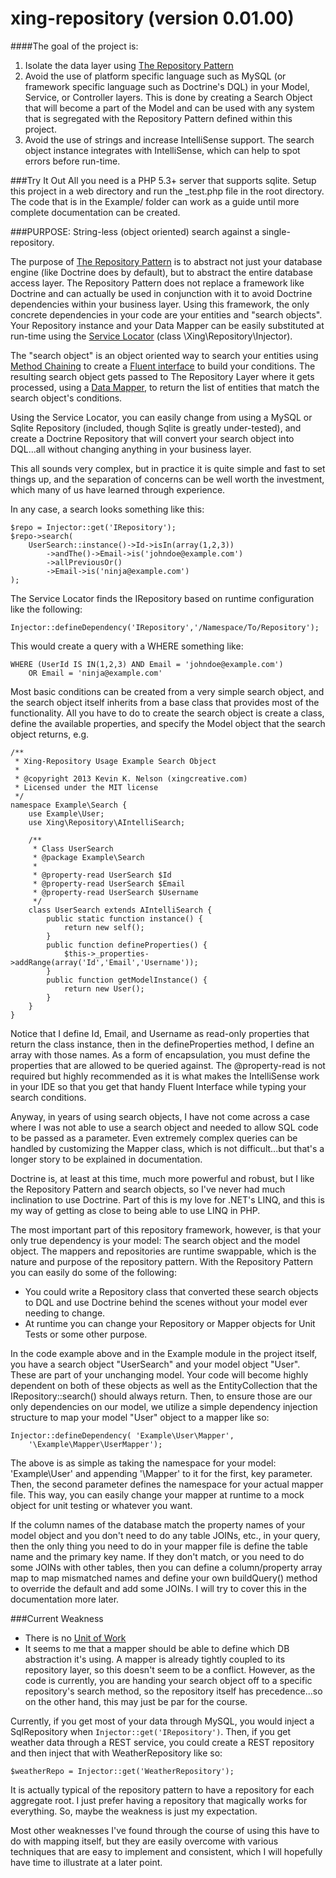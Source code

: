 xing-repository (version 0.01.00)
===============

####The goal of the project is:

1. Isolate the data layer using [The Repository Pattern](http://msdn.microsoft.com/en-us/library/ff649690.aspx "The Repository Pattern")
2. Avoid the use of platform specific language such as MySQL (or framework specific language such as Doctrine's DQL) in your Model, Service, or Controller layers.  This is done by creating a Search Object that will become a part of the Model and can be used with any system that is segregated with the Repository Pattern defined within this project.
3. Avoid the use of strings and increase IntelliSense support.  The search object instance integrates with IntelliSense, which can help to spot errors before run-time.

###Try It Out
All you need is a PHP 5.3+ server that supports sqlite.  Setup this project in a web directory and run the _test.php file in the root directory.  The code that is in the Example/ folder can work as a guide until more complete documentation can be created.

###PURPOSE: String-less (object oriented) search against a single-repository.

The purpose of [The Repository Pattern](http://msdn.microsoft.com/en-us/library/ff649690.aspx "The Repository Pattern") is to abstract not just your database engine (like Doctrine does by default), but to abstract the entire database access layer.  The Repository Pattern does not replace a framework like Doctrine and can actually be used in conjunction with it to avoid Doctrine dependencies within your business layer.  Using this framework, the only concrete dependencies in your code are your entities and "search objects".  Your Repository instance and your Data Mapper can be easily substituted at run-time using the [Service Locator](http://msdn.microsoft.com/en-us/library/ff648968.aspx "Service Locator Pattern") (class \Xing\Repository\Injector).

The "search object" is an object oriented way to search your entities using [Method Chaining](http://en.wikipedia.org/wiki/Method_chaining "Method Chaining / Method Cascading") to create a [Fluent interface](http://en.wikipedia.org/wiki/Fluent_interface "Fluent Interface") to build your conditions.  The resulting search object gets passed to The Repository Layer where it gets processed, using a [Data Mapper](http://martinfowler.com/eaaCatalog/dataMapper.html "Data Mapper"), to return the list of entities that match the search object's conditions.

Using the Service Locator, you can easily change from using a MySQL or Sqlite Repository (included, though Sqlite is greatly under-tested), and create a Doctrine Repository that will convert your search object into DQL...all without changing anything in your business layer.

This all sounds very complex, but in practice it is quite simple and fast to set things up, and the separation of concerns can be well worth the investment, which many of us have learned through experience.

In any case, a search looks something like this:

	$repo = Injector::get('IRepository');
    $repo->search(
        UserSearch::instance()->Id->isIn(array(1,2,3))
            ->andThe()->Email->is('johndoe@example.com')
            ->allPreviousOr()
            ->Email->is('ninja@example.com')
    );

The Service Locator finds the IRepository based on runtime configuration like the following:

	Injector::defineDependency('IRepository','/Namespace/To/Repository');

This would create a query with a WHERE something like:

	WHERE (UserId IS IN(1,2,3) AND Email = 'johndoe@example.com')
		OR Email = 'ninja@example.com'

Most basic conditions can be created from a very simple search object, and the search object itself inherits from a base class that provides most of the functionality.  All you have to do to create the search object is create a class, define the available properties, and specify the Model object that the search object returns, e.g.

    /**
     * Xing-Repository Usage Example Search Object
     *
     * @copyright 2013 Kevin K. Nelson (xingcreative.com)
     * Licensed under the MIT license
     */
    namespace Example\Search {
        use Example\User;
        use Xing\Repository\AIntelliSearch;

        /**
         * Class UserSearch
         * @package Example\Search
         *
         * @property-read UserSearch $Id
         * @property-read UserSearch $Email
         * @property-read UserSearch $Username
         */
        class UserSearch extends AIntelliSearch {
            public static function instance() {
                return new self();
            }
            public function defineProperties() {
                $this->_properties->addRange(array('Id','Email','Username'));
            }
            public function getModelInstance() {
                return new User();
            }
        }
    }

Notice that I define Id, Email, and Username as read-only properties that return the class instance, then in the defineProperties method, I define an array with those names.  As a form of encapsulation, you must define the properties that are allowed to be queried against.  The @property-read is not required but highly recommended as it is what makes the IntelliSense work in your IDE so that you get that handy Fluent Interface while typing your search conditions.

Anyway, in years of using search objects, I have not come across a case where I was not able to use a search object and needed to allow SQL code to be passed as a parameter.  Even extremely complex queries can be handled by customizing the Mapper class, which is not difficult...but that's a longer story to be explained in documentation.

Doctrine is, at least at this time, much more powerful and robust, but I like the Repository Pattern and search objects, so I've never had much inclination to use Doctrine.  Part of this is my love for .NET's LINQ, and this is my way of getting as close to being able to use LINQ in PHP.

The most important part of this repository framework, however, is that your only true dependency is your model: The search object and the model object.  The mappers and repositories are runtime swappable, which is the nature and purpose of the repository pattern.  With the Repository Pattern you can easily do some of the following:

- You could write a Repository class that converted these search objects to DQL and use Doctrine behind the scenes without your model ever needing to change.
- At runtime you can change your Repository or Mapper objects for Unit Tests or some other purpose.

In the code example above and in the Example module in the project itself, you have a search object "UserSearch" and your model object "User".  These are part of your unchanging model.  Your code will become highly dependent on both of these objects as well as the EntityCollection that the IRepository::search() should always return.  Then, to ensure those are our only dependencies on our model, we utilize a simple dependency injection structure to map your model "User" object to a mapper like so:


	Injector::defineDependency( 'Example\User\Mapper',
        '\Example\Mapper\UserMapper');

The above is as simple as taking the namespace for your model: 'Example\User' and appending '\Mapper' to it for the first, key parameter.  Then, the second parameter defines the namespace for your actual mapper file.  This way, you can easily change your mapper at runtime to a mock object for unit testing or whatever you want.

If the column names of the database match the property names of your model object and you don't need to do any table JOINs, etc., in your query, then the only thing you need to do in your mapper file is define the table name and the primary key name.  If they don't match, or you need to do some JOINs with other tables, then you can define a column/property array map to map mismatched names and define your own buildQuery() method to override the default and add some JOINs.  I will try to cover this in the documentation more later.

###Current Weakness

- There is no [Unit of Work](http://www.martinfowler.com/eaaCatalog/unitOfWork.html "Unit of Work")
- It seems to me that a mapper should be able to define which DB abstraction it's using.  A mapper is already tightly coupled to its repository layer, so this doesn't seem to be a conflict.  However, as the code is currently, you are handing your search object off to a specific repository's search method, so the repository itself has precedence...so on the other hand, this may just be par for the course.

Currently, if you get most of your data through MySQL, you would inject a SqlRepository when `Injector::get('IRepository')`.  Then, if you get weather data through a REST service, you could create a REST repository and then inject that with WeatherRepository like so:

    $weatherRepo = Injector::get('WeatherRepository');

It is actually typical of the repository pattern to have a repository for each aggregate root.  I just prefer having a repository that magically works for everything.  So, maybe the weakness is just my expectation.

Most other weaknesses I've found through the course of using this have to do with mapping itself, but they are easily overcome with various techniques that are easy to implement and consistent, which I will hopefully have time to illustrate at a later point.